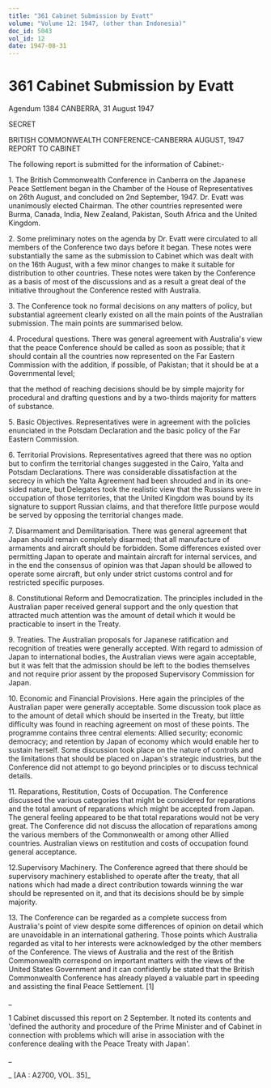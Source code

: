 ```yaml
---
title: "361 Cabinet Submission by Evatt"
volume: "Volume 12: 1947, (other than Indonesia)"
doc_id: 5043
vol_id: 12
date: 1947-08-31
---
```


# 361 Cabinet Submission by Evatt

Agendum 1384 CANBERRA, 31 August 1947

SECRET

BRITISH COMMONWEALTH CONFERENCE-CANBERRA AUGUST, 1947 REPORT TO CABINET

The following report is submitted for the information of Cabinet:-

1\. The British Commonwealth Conference in Canberra on the Japanese Peace Settlement began in the Chamber of the House of Representatives on 26th August, and concluded on 2nd September, 1947. Dr. Evatt was unanimously elected Chairman. The other countries represented were Burma, Canada, India, New Zealand, Pakistan, South Africa and the United Kingdom.

2\. Some preliminary notes on the agenda by Dr. Evatt were circulated to all members of the Conference two days before it began. These notes were substantially the same as the submission to Cabinet which was dealt with on the 16th August, with a few minor changes to make it suitable for distribution to other countries. These notes were taken by the Conference as a basis of most of the discussions and as a result a great deal of the initiative throughout the Conference rested with Australia.

3\. The Conference took no formal decisions on any matters of policy, but substantial agreement clearly existed on all the main points of the Australian submission. The main points are summarised below.

4\. Procedural questions. There was general agreement with Australia's view that the peace Conference should be called as soon as possible; that it should contain all the countries now represented on the Far Eastern Commission with the addition, if possible, of Pakistan; that it should be at a Governmental level;

that the method of reaching decisions should be by simple majority for procedural and drafting questions and by a two-thirds majority for matters of substance.

5\. Basic Objectives. Representatives were in agreement with the policies enunciated in the Potsdam Declaration and the basic policy of the Far Eastern Commission.

6\. Territorial Provisions. Representatives agreed that there was no option but to confirm the territorial changes suggested in the Cairo, Yalta and Potsdam Declarations. There was considerable dissatisfaction at the secrecy in which the Yalta Agreement had been shrouded and in its one-sided nature, but Delegates took the realistic view that the Russians were in occupation of those territories, that the United Kingdom was bound by its signature to support Russian claims, and that therefore little purpose would be served by opposing the territorial changes made.

7\. Disarmament and Demilitarisation. There was general agreement that Japan should remain completely disarmed; that all manufacture of armaments and aircraft should be forbidden. Some differences existed over permitting Japan to operate and maintain aircraft for internal services, and in the end the consensus of opinion was that Japan should be allowed to operate some aircraft, but only under strict customs control and for restricted specific purposes.

8\. Constitutional Reform and Democratization. The principles included in the Australian paper received general support and the only question that attracted much attention was the amount of detail which it would be practicable to insert in the Treaty.

9\. Treaties. The Australian proposals for Japanese ratification and recognition of treaties were generally accepted. With regard to admission of Japan to international bodies, the Australian views were again acceptable, but it was felt that the admission should be left to the bodies themselves and not require prior assent by the proposed Supervisory Commission for Japan.

10\. Economic and Financial Provisions. Here again the principles of the Australian paper were generally acceptable. Some discussion took place as to the amount of detail which should be inserted in the Treaty, but little difficulty was found in reaching agreement on most of these points. The programme contains three central elements: Allied security; economic democracy; and retention by Japan of economy which would enable her to sustain herself. Some discussion took place on the nature of controls and the limitations that should be placed on Japan's strategic industries, but the Conference did not attempt to go beyond principles or to discuss technical details.

11\. Reparations, Restitution, Costs of Occupation. The Conference discussed the various categories that might be considered for reparations and the total amount of reparations which might be accepted from Japan. The general feeling appeared to be that total reparations would not be very great. The Conference did not discuss the allocation of reparations among the various members of the Commonwealth or among other Allied countries. Australian views on restitution and costs of occupation found general acceptance.

12.Supervisory Machinery. The Conference agreed that there should be supervisory machinery established to operate after the treaty, that all nations which had made a direct contribution towards winning the war should be represented on it, and that its decisions should be by simple majority.

13\. The Conference can be regarded as a complete success from Australia's point of view despite some differences of opinion on detail which are unavoidable in an international gathering. Those points which Australia regarded as vital to her interests were acknowledged by the other members of the Conference. The views of Australia and the rest of the British Commonwealth correspond on important matters with the views of the United States Government and it can confidently be stated that the British Commonwealth Conference has already played a valuable part in speeding and assisting the final Peace Settlement. [1]

_

1 Cabinet discussed this report on 2 September. It noted its contents and 'defined the authority and procedure of the Prime Minister and of Cabinet in connection with problems which will arise in association with the conference dealing with the Peace Treaty with Japan'.

_

_ [AA : A2700, VOL. 35]_
